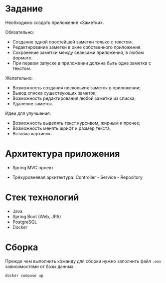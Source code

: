 # Задание

Необходимо создать приложение «Заметки».

Обязательно:

+ Создание одной простейшей заметки только с текстом.
+ Редактирование заметки в окне собственного приложения.
+ Сохранение заметки между сеансами приложения, в любом формате.
+ При первом запуске в приложении должна быть одна заметка с текстом.

Желательно:

+ Возможность создания нескольких заметок в приложении;
+ Вывод списка существующих заметок;
+ Возможность редактирования любой заметки из списка;
+ Удаление заметок.

Идеи для улучшения:

+ Возможность выделять текст курсивом, жирным и прочее;
+ Возможность менять шрифт и размер текста;
+ Вставка картинок.

# Архитектура приложения

+ Spring MVC проект

+ Трёхуровневая архитектура: Controller - Service - Repository

# Стек технологий

+ Java
+ Spring Boot (Web, JPA)
+ PostgreSQL
+ Docker

# Сборка

Прежде чем выполнить команду для сборки нужно заполнить файл `.env` зависимостями от базы данных.

```
docker compose up
```


